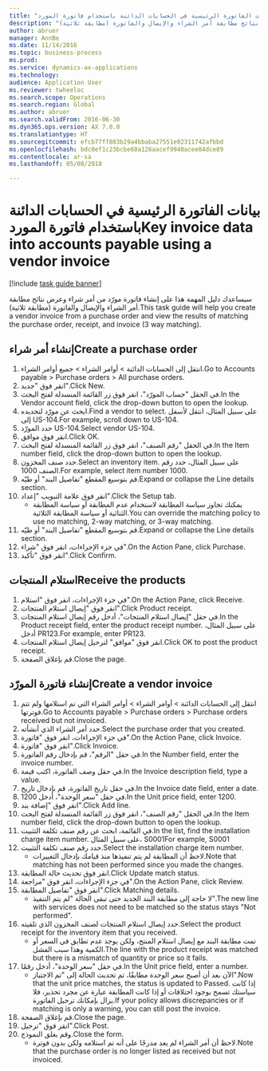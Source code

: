 ```yaml
--- 
title: "بيانات الفاتورة الرئيسية في الحسابات الدائنة باستخدام فاتورة المورد"
description: "سيساعدك دليل المهمة هذا على إنشاء فاتورة مورّد من أمر شراء وعرض نتائج مطابقة أمر الشراء والإيصال والفاتورة (مطابقة ثلاثية)."
author: abruer
manager: AnnBe
ms.date: 11/14/2016
ms.topic: business-process
ms.prod: 
ms.service: dynamics-ax-applications
ms.technology: 
audience: Application User
ms.reviewer: twheeloc
ms.search.scope: Operations
ms.search.region: Global
ms.author: abruer
ms.search.validFrom: 2016-06-30
ms.dyn365.ops.version: AX 7.0.0
ms.translationtype: HT
ms.sourcegitcommit: efcb77ff883b29a4bbaba27551e02311742afbbd
ms.openlocfilehash: bdc0ef1c23bcbe60a126aacef9940acee84dce89
ms.contentlocale: ar-sa
ms.lasthandoff: 05/08/2018

---
```

# <a name="key-invoice-data-into-accounts-payable-using-a-vendor-invoice"></a><span data-ttu-id="bbf7d-103">بيانات الفاتورة الرئيسية في الحسابات الدائنة باستخدام فاتورة المورد</span><span class="sxs-lookup"><span data-stu-id="bbf7d-103">Key invoice data into accounts payable using a vendor invoice</span></span>

[!include [task guide banner](../../includes/task-guide-banner.md)]

<span data-ttu-id="bbf7d-104">سيساعدك دليل المهمة هذا على إنشاء فاتورة مورّد من أمر شراء وعرض نتائج مطابقة أمر الشراء والإيصال والفاتورة (مطابقة ثلاثية).</span><span class="sxs-lookup"><span data-stu-id="bbf7d-104">This task guide will help you create a vendor invoice from a purchase order and view the results of matching the purchase order, receipt, and invoice (3 way matching).</span></span>


## <a name="create-a-purchase-order"></a><span data-ttu-id="bbf7d-105">إنشاء أمر شراء</span><span class="sxs-lookup"><span data-stu-id="bbf7d-105">Create a purchase order</span></span>
1. <span data-ttu-id="bbf7d-106">انتقل إلى الحسابات الدائنة > أوامر الشراء > جميع أوامر الشراء.</span><span class="sxs-lookup"><span data-stu-id="bbf7d-106">Go to Accounts payable > Purchase orders > All purchase orders.</span></span>
2. <span data-ttu-id="bbf7d-107">انقر فوق "جديد".</span><span class="sxs-lookup"><span data-stu-id="bbf7d-107">Click New.</span></span>
3. <span data-ttu-id="bbf7d-108">في الحقل "حساب المورّد‬"، انقر فوق زر القائمة المنسدلة لفتح البحث.</span><span class="sxs-lookup"><span data-stu-id="bbf7d-108">In the Vendor account field, click the drop-down button to open the lookup.</span></span>
4. <span data-ttu-id="bbf7d-109">ابحث عن مورّد لتحديده.</span><span class="sxs-lookup"><span data-stu-id="bbf7d-109">Find a vendor to select.</span></span> <span data-ttu-id="bbf7d-110">على سبيل المثال، انتقل لأسفل إلى US-104.</span><span class="sxs-lookup"><span data-stu-id="bbf7d-110">For example, scroll down to US-104.</span></span>
5. <span data-ttu-id="bbf7d-111">حدد المورّد US-104.</span><span class="sxs-lookup"><span data-stu-id="bbf7d-111">Select vendor US-104.</span></span>
6. <span data-ttu-id="bbf7d-112">انقر فوق موافق.</span><span class="sxs-lookup"><span data-stu-id="bbf7d-112">Click OK.</span></span>
7. <span data-ttu-id="bbf7d-113">في الحقل "رقم الصنف"، انقر فوق زر القائمة المنسدلة لفتح البحث.</span><span class="sxs-lookup"><span data-stu-id="bbf7d-113">In the Item number field, click the drop-down button to open the lookup.</span></span>
8. <span data-ttu-id="bbf7d-114">حدد صنف المخزون.</span><span class="sxs-lookup"><span data-stu-id="bbf7d-114">Select an inventory item.</span></span> <span data-ttu-id="bbf7d-115">على سبيل المثال، حدد رقم الصنف 1000.</span><span class="sxs-lookup"><span data-stu-id="bbf7d-115">For example, select item number 1000.</span></span>
9. <span data-ttu-id="bbf7d-116">قم بتوسيع المقطع "تفاصيل البند" أو طيّه.</span><span class="sxs-lookup"><span data-stu-id="bbf7d-116">Expand or collapse the Line details section.</span></span>
10. <span data-ttu-id="bbf7d-117">انقر فوق علامة التبويب "إعداد".</span><span class="sxs-lookup"><span data-stu-id="bbf7d-117">Click the Setup tab.</span></span>
    * <span data-ttu-id="bbf7d-118">يمكنك تجاوز سياسة المطابقة لاستخدام عدم المطابقة أو سياسة المطابقة الثنائية أو سياسة المطابقة الثلاثية.</span><span class="sxs-lookup"><span data-stu-id="bbf7d-118">You can override the matching policy to use no matching, 2-way matching, or 3-way matching.</span></span>  
11. <span data-ttu-id="bbf7d-119">قم بتوسيع المقطع "تفاصيل البند" أو طيّه.</span><span class="sxs-lookup"><span data-stu-id="bbf7d-119">Expand or collapse the Line details section.</span></span>
12. <span data-ttu-id="bbf7d-120">في جزء الإجراءات، انقر فوق "شراء".</span><span class="sxs-lookup"><span data-stu-id="bbf7d-120">On the Action Pane, click Purchase.</span></span>
13. <span data-ttu-id="bbf7d-121">انقر فوق "تأكيد".</span><span class="sxs-lookup"><span data-stu-id="bbf7d-121">Click Confirm.</span></span>

## <a name="receive-the-products"></a><span data-ttu-id="bbf7d-122">استلام المنتجات</span><span class="sxs-lookup"><span data-stu-id="bbf7d-122">Receive the products</span></span>
1. <span data-ttu-id="bbf7d-123">في جزء الإجراءات، انقر فوق "استلام".</span><span class="sxs-lookup"><span data-stu-id="bbf7d-123">On the Action Pane, click Receive.</span></span>
2. <span data-ttu-id="bbf7d-124">انقر فوق "إيصال استلام المنتجات".</span><span class="sxs-lookup"><span data-stu-id="bbf7d-124">Click Product receipt.</span></span>
3. <span data-ttu-id="bbf7d-125">في حقل "إيصال استلام المنتجات"، أدخل رقم إيصال استلام المنتجات.</span><span class="sxs-lookup"><span data-stu-id="bbf7d-125">In the Product receipt field, enter the product receipt number.</span></span> <span data-ttu-id="bbf7d-126">على سبيل المثال، أدخل PR123.</span><span class="sxs-lookup"><span data-stu-id="bbf7d-126">For example, enter PR123.</span></span>
4. <span data-ttu-id="bbf7d-127">انقر فوق "موافق" لترحيل إيصال استلام المنتجات.</span><span class="sxs-lookup"><span data-stu-id="bbf7d-127">Click OK to post the product receipt.</span></span>
5. <span data-ttu-id="bbf7d-128">قم بإغلاق الصفحة.</span><span class="sxs-lookup"><span data-stu-id="bbf7d-128">Close the page.</span></span>

## <a name="create-a-vendor-invoice"></a><span data-ttu-id="bbf7d-129">إنشاء فاتورة المورّد</span><span class="sxs-lookup"><span data-stu-id="bbf7d-129">Create a vendor invoice</span></span>
1. <span data-ttu-id="bbf7d-130">انتقل إلى الحسابات الدائنة > أوامر الشراء > أوامر الشراء التي تم استلامها ولم تتم فوترتها‬.</span><span class="sxs-lookup"><span data-stu-id="bbf7d-130">Go to Accounts payable > Purchase orders > Purchase orders received but not invoiced.</span></span>
2. <span data-ttu-id="bbf7d-131">حدد أمر الشراء الذي أنشأته.</span><span class="sxs-lookup"><span data-stu-id="bbf7d-131">Select the purchase order that you created.</span></span>
3. <span data-ttu-id="bbf7d-132">في جزء الإجراءات، انقر فوق "فاتورة".</span><span class="sxs-lookup"><span data-stu-id="bbf7d-132">On the Action Pane, click Invoice.</span></span>
4. <span data-ttu-id="bbf7d-133">انقر فوق "فاتورة".</span><span class="sxs-lookup"><span data-stu-id="bbf7d-133">Click Invoice.</span></span>
5. <span data-ttu-id="bbf7d-134">في حقل "الرقم"، قم بإدخال رقم الفاتورة.</span><span class="sxs-lookup"><span data-stu-id="bbf7d-134">In the Number field, enter the invoice number.</span></span>
6. <span data-ttu-id="bbf7d-135">في حقل وصف الفاتورة، اكتب قيمة.</span><span class="sxs-lookup"><span data-stu-id="bbf7d-135">In the Invoice description field, type a value.</span></span>
7. <span data-ttu-id="bbf7d-136">في حقل تاريخ الفاتورة، قم بإدخال تاريخ.</span><span class="sxs-lookup"><span data-stu-id="bbf7d-136">In the Invoice date field, enter a date.</span></span>
8. <span data-ttu-id="bbf7d-137">في حقل "سعر الوحدة"، أدخل 1200.</span><span class="sxs-lookup"><span data-stu-id="bbf7d-137">In the Unit price field, enter 1200.</span></span>
9. <span data-ttu-id="bbf7d-138">انقر فوق "إضافة بند".</span><span class="sxs-lookup"><span data-stu-id="bbf7d-138">Click Add line.</span></span>
10. <span data-ttu-id="bbf7d-139">في الحقل "رقم الصنف"، انقر فوق زر القائمة المنسدلة لفتح البحث.</span><span class="sxs-lookup"><span data-stu-id="bbf7d-139">In the Item number field, click the drop-down button to open the lookup.</span></span>
11. <span data-ttu-id="bbf7d-140">في القائمة، ابحث عن رقم صنف تكلفة التثبيت.</span><span class="sxs-lookup"><span data-stu-id="bbf7d-140">In the list, find the installation charge item number.</span></span> <span data-ttu-id="bbf7d-141">على سبيل المثال، S0001</span><span class="sxs-lookup"><span data-stu-id="bbf7d-141">For example, S0001</span></span>
12. <span data-ttu-id="bbf7d-142">حدد رقم صنف تكلفة التثبيت.</span><span class="sxs-lookup"><span data-stu-id="bbf7d-142">Select the installation charge item number.</span></span>
    * <span data-ttu-id="bbf7d-143">لاحظ أن المطابقة لم يتم تنفيذها منذ قيامك بإدخال التغييرات.</span><span class="sxs-lookup"><span data-stu-id="bbf7d-143">Note that matching has not been performed since you made the changes.</span></span>  
13. <span data-ttu-id="bbf7d-144">انقر فوق تحديث حالة المطابقة.</span><span class="sxs-lookup"><span data-stu-id="bbf7d-144">Click Update match status.</span></span>
14. <span data-ttu-id="bbf7d-145">في جزء الإجراءات، انقر فوق "مراجعة".</span><span class="sxs-lookup"><span data-stu-id="bbf7d-145">On the Action Pane, click Review.</span></span>
15. <span data-ttu-id="bbf7d-146">انقر فوق "تفاصيل المطابقة".</span><span class="sxs-lookup"><span data-stu-id="bbf7d-146">Click Matching details.</span></span>
    * <span data-ttu-id="bbf7d-147">لا حاجة إلى مطابقة البند الجديد حتى تبقى الحالة "لم يتم التنفيذ‬".</span><span class="sxs-lookup"><span data-stu-id="bbf7d-147">The new line with services does not need to be matched so the status stays "Not performed".</span></span>  
16. <span data-ttu-id="bbf7d-148">حدد إيصال استلام المنتجات لصنف المخزون الذي تلقيته.</span><span class="sxs-lookup"><span data-stu-id="bbf7d-148">Select the product receipt for the inventory item that you received.</span></span>
    * <span data-ttu-id="bbf7d-149">تمت مطابقة البند مع إيصال استلام المنتج، ولكن يوجد عدم تطابق في السعر أو الكمية وهذا سبب الفشل.</span><span class="sxs-lookup"><span data-stu-id="bbf7d-149">The line with the product receipt was matched but there is a mismatch of quantity or price so it fails.</span></span>  
17. <span data-ttu-id="bbf7d-150">في حقل "سعر الوحدة"، أدخل رقمًا.</span><span class="sxs-lookup"><span data-stu-id="bbf7d-150">In the Unit price field, enter a number.</span></span>
    * <span data-ttu-id="bbf7d-151">الآن بعد أن أصبح سعر الوحدة مطابقًا، تم تحديث الحالة إلى "تم الاجتياز‬".</span><span class="sxs-lookup"><span data-stu-id="bbf7d-151">Now that the unit price matches, the status is updated to Passed.</span></span> <span data-ttu-id="bbf7d-152">إذا كانت سياستك تسمح بوجود اختلافات أو إذا كانت المطابقة عبارة عن مجرد تحذير، فلا يزال بإمكانك ترحيل الفاتورة.</span><span class="sxs-lookup"><span data-stu-id="bbf7d-152">If your policy allows discrepancies or if matching is only a warning, you can still post the invoice.</span></span>  
18. <span data-ttu-id="bbf7d-153">قم بإغلاق الصفحة.</span><span class="sxs-lookup"><span data-stu-id="bbf7d-153">Close the page.</span></span>
19. <span data-ttu-id="bbf7d-154">انقر فوق "ترحيل".</span><span class="sxs-lookup"><span data-stu-id="bbf7d-154">Click Post.</span></span>
20. <span data-ttu-id="bbf7d-155">وقم بغلق النموذج.</span><span class="sxs-lookup"><span data-stu-id="bbf7d-155">Close the form.</span></span>
    * <span data-ttu-id="bbf7d-156">لاحظ أن أمر الشراء لم يعد مدرجًا على أنه تم استلامه ولكن بدون فوترة.‬</span><span class="sxs-lookup"><span data-stu-id="bbf7d-156">Note that the purchase order is no longer listed as received but not invoiced.</span></span>  


